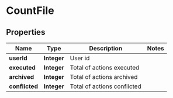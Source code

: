 

# CountFile


## Properties

| Name | Type | Description | Notes |
|------------ | ------------- | ------------- | -------------|
|**userId** | **Integer** | User id |  |
|**executed** | **Integer** | Total of actions executed |  |
|**archived** | **Integer** | Total of actions archived |  |
|**conflicted** | **Integer** | Total of actions conflicted |  |



